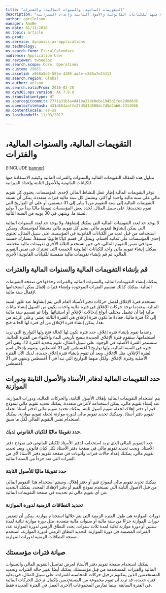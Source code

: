 ```yaml
---
title: "التقويمات المالية، والسنوات المالية، والفترات"
description: "تتناول هذه المقالة التقويمات المالية والسنوات والفترات المالية وكيفية الاستفادة منها للكيانات القانونية والأصول الثابتة وإعداد الميزانية."
author: aprilolson
manager: AnnBe
ms.date: 01/11/2018
ms.topic: article
ms.prod: 
ms.service: dynamics-ax-applications
ms.technology: 
ms.search.form: FiscalCalendars
audience: Application User
ms.reviewer: twheeloc
ms.search.scope: Core, Operations
ms.custom: 25851
ms.assetid: a968a5e5-585e-4389-aa4e-c885a7e23413
ms.search.region: Global
ms.author: aolson
ms.search.validFrom: 2016-02-28
ms.dyn365.ops.version: AX 7.0.0
ms.translationtype: HT
ms.sourcegitcommit: 2771a31b5a4d418a27de0ebe1945d1fed2d8d6d6
ms.openlocfilehash: 431d654aaffc27d54fd590dc7d5d2ab6c2313908
ms.contentlocale: ar-sa
ms.lasthandoff: 11/03/2017

---
```


# <a name="fiscal-calendars-fiscal-years-and-periods"></a>التقويمات المالية، والسنوات المالية، والفترات

[!INCLUDE [banner](../includes/banner.md)]

تتناول هذه المقالة التقويمات المالية والسنوات والفترات المالية وكيفية الاستفادة منها للكيانات القانونية والأصول الثابتة وإعداد الميزانية.

توفر التقويمات المالية إطار عمل للنشاط المالي لإحدى المؤسسات. يحتوي كل تقويم مالي على سنة مالية واحدة أو أكثر، وتشمل كل سنة مالية فترات متعددة. يمكن أن تستند التقويمات المالية إلى سنة التقويم من 1 يناير إلى 31 ديسمبر، أو على أي التواريخ التي تقوم بتحديدها. على سبيل المثال، تُحدد بعض المؤسسات تقويمًا ماليًا يبدأ من 1 يوليو لسنة ما، وينتهي في 30 يونيه من السنة التالية. 

لا يوجد حد لعدد التقويمات المالية التي يمكنك إنشاؤها، ولا يوجد حد لعدد السنوات المالية التي يمكن إنشاؤها لتقويم مالي. يعتبر كل تقويم مالي مستقلاً لمؤسستك، ويمكن استخدامه من قبل عديد من الكيانات القانونية في المؤسسة. على سبيل المثال، تحتوي إحدى المؤسسات على ثمانية أقسام، ويمثل كل قسم كيانًا قانونيًا مستقلاً. تتشارك خمسة منها في نفس التقويم المالي، في حين تستخدم الثلاثة الأخرى تقويمات مالية مختلفة. يمكنك إنشاء تقويم مالي واحد للكيانات القانونية الخمسة التي تشترك في نفس التقويم المالي، ثم قم بإنشاء تقويمات مالية منفصلة للكيانات القانونية الأخرى.

## <a name="create-fiscal-calendars-fiscal-years-and-periods"></a>قم بإنشاء التقويمات المالية والسنوات المالية والفترات
يمكنك إنشاء التقويمات المالية والسنوات المالية والفترات وحذفها في صفحة التقويمات المالية. يمكنك كذلك تقسيم الفترات الموجودة وإنشاء فترات إقفال يمكن استخدامها لإقفال سنة مالية. 

تستخدم فترة الإغلاق لفصل حركات دفتر الأستاذ العام التي يتم إنشاؤها عند غلق السنة المالية. وعندما توجد حركات الإغلاق في فترة مالية واحدة، يكون من السهل إنشاء بيانات مالية إما أن تشمل مختلف أنواع إدخالات الإغلاق أو استثنائها. وإذا تم تقسيم سنة مالية إلى 12 فترة ماليةً، فعادةً ما تكون فترة الإغلاق هي الفترة الثالثة عشر. وعلى الرغم من هذا، يمكن إنشاء فترة الإغلاق من أي فترة لها الحالة فتح. 

وعندما تقوم بإنشاء فترة إغلاق، حدد فترة تكون لها الحالة فتح ولها التواريخ التي تريد استخدامها. ستقوم فترة الإغلاق الجديدة بنسخ تاريخي البدء والانتهاء من الفترة الحالية. ستستمر الفترة الأصلية في الوجود. على سبيل المثال، تقوم بتحديد الفترة 12، وهي آخر فترة في السنة المالية، ولها تواريخ 1 أغسطس إلى 31 أغسطس. وتقوم بإدخال اسم لفترة الإغلاق، مثل الإغلاق. وبعد أن تقوم بإنشاء فترة إغلاق جديدة، لديك الآن الفترة الأصلية وفترة الإغلاق. ولكل منهما التواريخ التي تبدأ في 1 أغسطس وتنتهي في 31 أغسطس.

## <a name="select-fiscal-calendars-for-ledgers-fixed-assets-and-budget-cycles"></a>حدد التقويمات المالية لدفاتر الأستاذ والأصول الثابتة ودورات الموازنة
يتم استخدام التقويمات المالية بإهلاك الأصول الثابتة، والحركات المالية، ودورات الموازنة. عند إنشاء تقويم مالي، يمكن استخدامه لأغراض متعددة. يمكنك تحديد تقويم مالي لنموذج قيم أو دفتر إهلاك لجعله تقويم أصول ثابتة. يمكنك تحديد تقويم مالي لدفتر أستاذ لجعله تقويم دفتر أستاذ. ويمكنك تحديد تقويم مالي لدورة موازنة لجعله تقويم موازنة. يمكنك استخدام نفس التقويم المالي لكل ما سبق.

### <a name="select-a-fiscal-calendar-for-your-legal-entity"></a>حدد تقويمًا ماليًا للكيان القانوني لديك.

حدد التقويم المالي الذي تريد استخدامه لدفتر الأستاذ للكيان القانوني في نموذج دفتر الأستاذ. ويجب تحديد تقويم مالي في صفحة دفتر الأستاذ لكل كيان قانوني. وبعد تحديد تقويم مالي، يمكنك إعداد حالات فترات وأذونات في صفحة تقويم دفتر الأستاذ لأي من الفترات التي تعد جزءاً من السنة المالية.

### <a name="select-a-fiscal-calendar-for-fixed-assets"></a>حدد تقويمًا ماليًا للأصول الثابتة

يمكنك تحديد تقويم مالي لنموذج قيم أو دفتر إهلاك، وسيتم استخدام هذا التقويم المالي من قبل الأصول الثابتة التي تستخدم نموذج القيم أو دفتر الإهلاك المحدد. يمكنك التحديد من أي تقويم مالي تم تحديده في صفحة التقويمات المالية.

### <a name="define-budget-cycle-time-spans"></a>تحديد النطاقات الزمنية لدورة الموازنة

دورات الموازنة هي طول الفترة الزمنية التي يتم خلالها استخدام موازنة. يمكن أن تتضمن دورات الموازنة جزءًا من سنة مالية أو سنوات مالية متعددة، مثل دورة موازنة ثنائية لمدة سنتين أو دورة موازنة ثلاثية لمدة ثلاث سنوات. يحدد النطاق الزمني لدورة الموازنة عدد الفترات المضمنة في دورة الموازنة. لتحديد النطاق الزمني لدورة الموازنة‬، استخدم صفحة النطاقات الزمنية لدورات الموازنة‬.

## <a name="maintain-periods-for-your-organization"></a>صيانة فترات مؤسستك
يمكنك استخدام صفحة تقويم دفتر الأستاذ لعرض تفاصيل التقويم المالي والسنوات المالية والفترات المستخدمة من قِبل مؤسستك. يمكنك أيضًا تغيير حالة الفترات وتحديد المستخدمين الذين يمكنهم ترحيل حركات المحاسبة للفترات. على سبيل المثال، في بداية فترة جديدة، قد تريد أن تقوم مجموعة من المستخدمين بإكمال ترحيل الحركات المالية في الفترة السابقة، بينما تمارس المجموعات الأخرى العمل في الفترة الجديدة فقط.






